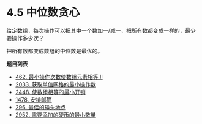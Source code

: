 # 4.5 中位数贪心

给定数组，每次操作可以把其中一个数加一/减一，把所有数都变成一样的，最少要操作多少次？

把所有数都变成数组的中位数是最优的。

**题目列表**

- [462. 最小操作次数使数组元素相等 II](https://leetcode.cn/problems/minimum-moves-to-equal-array-elements-ii/description/)
- [2033. 获取单值网格的最小操作数](https://leetcode.cn/problems/minimum-operations-to-make-a-uni-value-grid/description/)
- [2448. 使数组相等的最小开销](https://leetcode.cn/problems/minimum-cost-to-make-array-equal/description/)
- [1478. 安排邮筒](https://leetcode.cn/problems/allocate-mailboxes/description/)
- [296. 最佳的碰头地点](https://leetcode.cn/problems/best-meeting-point/description/)
- [2952. 需要添加的硬币的最小数量](https://leetcode.cn/problems/minimum-number-of-coins-to-be-added/description/)
